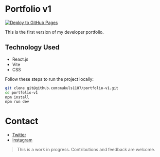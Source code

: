 # Portfolio v1 
[![Deploy to GitHub Pages](https://img.shields.io/github/deployments/mukuls1107/portfolio-v1/github-pages?label=Live%20Site&logo=github&style=for-the-badge)](https://yourdomain.com)

This is the first version of my developer portfolio.

## Technology Used

- React.js
- Vite
- CSS


Follow these steps to run the project locally:

```bash
git clone git@github.com:mukuls1107/portfolio-v1.git
cd portfolio-v1
npm install
npm run dev

```

# Contact
- [Twitter](https://twitter.com/mukulownsyou)
- [Instagram](https://instagram.com/mukulownsyou)

> This is a work in progress. Contributions and feedback are welcome.
